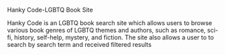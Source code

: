 Hanky Code-LGBTQ Book Site

Hanky Code is an LGBTQ book search site which allows users to browse various book genres of LGBTQ themes and authors,
such as romance, sci-fi, history, self-help, mystery, and fiction. The site also allows a user to to search by search term and received filtered results
